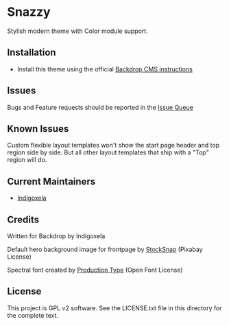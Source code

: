 # Snazzy

Stylish modern theme with Color module support.

## Installation

- Install this theme using the official [Backdrop CMS instructions](https://backdropcms.org/guide/themes)

## Issues

Bugs and Feature requests should be reported in the [Issue Queue](https://github.com/backdrop-contrib/snazzy/issues)

## Known Issues

Custom flexible layout templates won't show the start page header and top region
side by side. But all other layout templates that ship with a "Top" region will do.

## Current Maintainers

- [Indigoxela](https://github.com/indigoxela)

## Credits

Written for Backdrop by Indigoxela

Default hero background image for frontpage by [StockSnap](https://pixabay.com/photos/spiral-staircase-stairwell-steps-926736/)
(Pixabay License)

Spectral font created by [Production Type](https://www.productiontype.com/)
(Open Font License)

## License

This project is GPL v2 software. See the LICENSE.txt file in this directory for the complete text.

